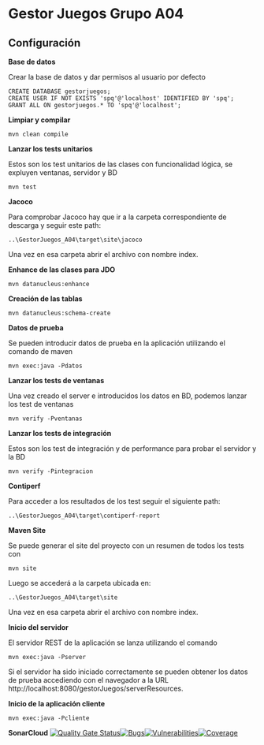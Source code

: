 Gestor Juegos Grupo A04
===============================

Configuración
------------- 

**Base de datos**

Crear la base de datos y dar permisos al usuario por defecto

    CREATE DATABASE gestorjuegos;
    CREATE USER IF NOT EXISTS 'spq'@'localhost' IDENTIFIED BY 'spq';
    GRANT ALL ON gestorjuegos.* TO 'spq'@'localhost';

**Limpiar y compilar**

    mvn clean compile

**Lanzar los tests unitarios**

Estos son los test unitarios de las clases con funcionalidad lógica, se expluyen ventanas, servidor y BD

    mvn test

**Jacoco**
  
Para comprobar Jacoco hay que ir a la carpeta correspondiente de descarga y seguir este path:
	
	..\GestorJuegos_A04\target\site\jacoco

Una vez en esa carpeta abrir el archivo con nombre index.
    
**Enhance de las clases para JDO**

    mvn datanucleus:enhance   

**Creación de las tablas**

    mvn datanucleus:schema-create

**Datos de prueba**

Se pueden introducir datos de prueba en la aplicación utilizando el comando de maven

    mvn exec:java -Pdatos
    
**Lanzar los tests de ventanas**

Una vez creado el server e introducidos los datos en BD, podemos lanzar los test de ventanas

    mvn verify -Pventanas

**Lanzar los tests de integración**

Estos son los test de integración y de performance para probar el servidor y la BD

    mvn verify -Pintegracion

**Contiperf**

Para acceder a los resultados de los test seguir el siguiente path:

	..\GestorJuegos_A04\target\contiperf-report

**Maven Site**

Se puede generar el site del proyecto con un resumen de todos los tests con

	mvn site

Luego se accederá a la carpeta ubicada en:

	..\GestorJuegos_A04\target\site

Una vez en esa carpeta abrir el archivo con nombre index.

**Inicio del servidor**

El servidor REST de la aplicación se lanza utilizando el comando

    mvn exec:java -Pserver

Si el servidor ha sido iniciado correctamente se pueden obtener los datos de prueba accediendo con el navegador a la URL http://localhost:8080/gestorJuegos/serverResources.

**Inicio de la aplicación cliente**

    mvn exec:java -Pcliente
**SonarCloud**
[![Quality Gate Status](https://sonarcloud.io/api/project_badges/measure?project=sainzunai_GestorJuegos_A04&metric=alert_status)](https://sonarcloud.io/dashboard?id=sainzunai_GestorJuegos_A04)[![Bugs](https://sonarcloud.io/api/project_badges/measure?project=sainzunai_GestorJuegos_A04&metric=bugs)](https://sonarcloud.io/dashboard?id=sainzunai_GestorJuegos_A04)[![Vulnerabilities](https://sonarcloud.io/api/project_badges/measure?project=sainzunai_GestorJuegos_A04&metric=vulnerabilities)](https://sonarcloud.io/dashboard?id=sainzunai_GestorJuegos_A04)[![Coverage](https://sonarcloud.io/api/project_badges/measure?project=sainzunai_GestorJuegos_A04&metric=coverage)](https://sonarcloud.io/dashboard?id=sainzunai_GestorJuegos_A04)
